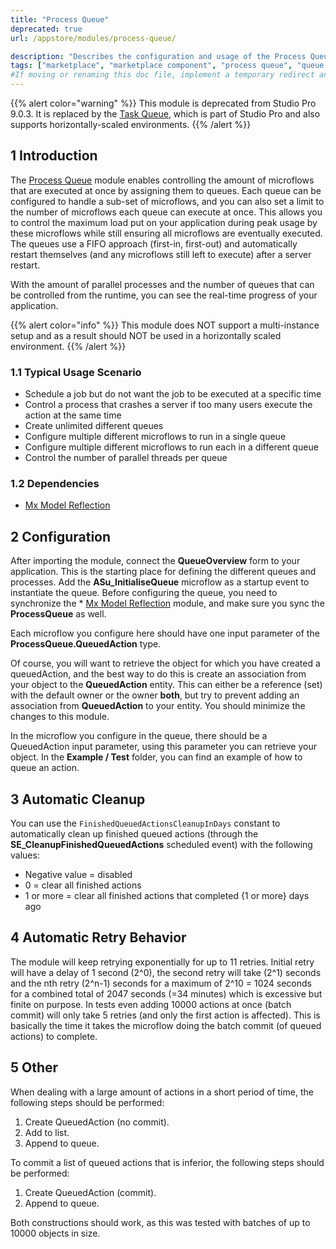 ```yaml
---
title: "Process Queue"
deprecated: true
url: /appstore/modules/process-queue/

description: "Describes the configuration and usage of the Process Queue module, which is available in the Mendix Marketplace."
tags: ["marketplace", "marketplace component", "process queue", "queue overview", "platform support"]
#If moving or renaming this doc file, implement a temporary redirect and let the respective team know they should update the URL in the product. See Mapping to Products for more details.
---
```


{{% alert color="warning" %}}
This module is deprecated from Studio Pro 9.0.3. It is replaced by the [Task Queue](/refguide/task-queue/), which is part of Studio Pro and also supports horizontally-scaled environments.
{{% /alert %}}

## 1 Introduction

The [Process Queue](https://marketplace.mendix.com/link/component/393/) module enables controlling the amount of microflows that are executed at once by assigning them to queues. Each queue can be configured to handle a sub-set of microflows, and you can also set a limit to the number of microflows each queue can execute at once. This allows you to control the maximum load put on your application during peak usage by these microflows while still ensuring all microflows are eventually executed. The queues use a FIFO approach (first-in, first-out) and automatically restart themselves (and any microflows still left to execute) after a server restart.

With the amount of parallel processes and the number of queues that can be controlled from the runtime, you can see the real-time progress of your application.

{{% alert color="info" %}}
This module does NOT support a multi-instance setup and as a result should NOT be used in a horizontally scaled environment.
{{% /alert %}}

### 1.1 Typical Usage Scenario

* Schedule a job but do not want the job to be executed at a specific time
* Control a process that crashes a server if too many users execute the action at the same time
* Create unlimited different queues
* Configure multiple different microflows to run in a single queue
* Configure multiple different microflows to run each in a different queue
* Control the number of parallel threads per queue

### 1.2 Dependencies

* [Mx Model Reflection](/appstore/modules/model-reflection/)

## 2 Configuration

After importing the module, connect the **QueueOverview** form to your application. This is the starting place for defining the different queues and processes. Add the **ASu_InitialiseQueue** microflow as a startup event to instantiate the queue. Before configuring the queue, you need to synchronize the * [Mx Model Reflection](/appstore/modules/model-reflection/) module, and make sure you sync the **ProcessQueue** as well.

Each microflow you configure here should have one input parameter of the **ProcessQueue.QueuedAction** type.

Of course, you will want to retrieve the object for which you have created a queuedAction, and the best way to do this is create an association from your object to the **QueuedAction** entity. This can either be a reference (set) with the default owner or the owner **both**, but try to prevent adding an association from **QueuedAction** to your entity. You should minimize the changes to this module.

In the microflow you configure in the queue, there should be a QueuedAction input parameter, using this parameter you can retrieve your object. In the **Example / Test** folder, you can find an example of how to queue an action.

## 3 Automatic Cleanup

You can use the `FinishedQueuedActionsCleanupInDays` constant to automatically clean up finished queued actions (through the  **SE_CleanupFinishedQueuedActions** scheduled event) with the following values:

* Negative value = disabled
* 0 = clear all finished actions
* 1 or more = clear all finished actions that completed {1 or more} days ago

## 4 Automatic Retry Behavior

The module will keep retrying exponentially for up to 11 retries. Initial retry will have a delay of 1 second (2^0), the second retry will take (2^1) seconds and the nth retry (2^n-1) seconds for a maximum of 2^10 = 1024 seconds for a combined total of 2047 seconds (=34 minutes) which is excessive but finite on purpose. In tests even adding 10000 actions at once (batch commit) will only take 5 retries (and only the first action is affected). This is basically the time it takes the microflow doing the batch commit (of queued actions) to complete.

## 5 Other

When dealing with a large amount of actions in a short period of time, the following steps should be performed:

1. Create QueuedAction (no commit).
2. Add to list.
3. Append to queue.

To commit a list of queued actions that is inferior, the following steps should be performed:

1. Create QueuedAction (commit).
2. Append to queue.

Both constructions should work, as this was tested with batches of up to 10000 objects in size.
